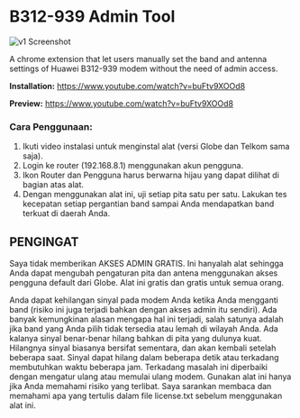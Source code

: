 # B312-939 Admin Tool

![v1 Screenshot](https://github.com/claconsay/adminer/blob/master/screenshot.png?raw=true)

A chrome extension that let users manually set the band and antenna settings of Huawei B312-939 modem without the need of admin access. 


**Installation:** https://www.youtube.com/watch?v=buFtv9XOOd8

**Preview:** https://www.youtube.com/watch?v=buFtv9XOOd8

### Cara Penggunaan:
1. Ikuti video instalasi untuk menginstal alat (versi Globe dan Telkom sama saja).
2. Login ke router (192.168.8.1) menggunakan akun pengguna.
3. Ikon Router dan Pengguna harus berwarna hijau yang dapat dilihat di bagian atas alat.
4. Dengan menggunakan alat ini, uji setiap pita satu per satu. Lakukan tes kecepatan setiap pergantian band sampai Anda mendapatkan band terkuat di daerah Anda.

## PENGINGAT
Saya tidak memberikan AKSES ADMIN GRATIS. Ini hanyalah alat sehingga Anda dapat mengubah pengaturan pita dan antena menggunakan akses pengguna default dari Globe. Alat ini gratis dan gratis untuk semua orang.

Anda dapat kehilangan sinyal pada modem Anda ketika Anda mengganti band (risiko ini juga terjadi bahkan dengan akses admin itu sendiri). Ada banyak kemungkinan alasan mengapa hal ini terjadi, salah satunya adalah jika band yang Anda pilih tidak tersedia atau lemah di wilayah Anda. Ada kalanya sinyal benar-benar hilang bahkan di pita yang dulunya kuat. Hilangnya sinyal biasanya bersifat sementara, dan akan kembali setelah beberapa saat. Sinyal dapat hilang dalam beberapa detik atau terkadang membutuhkan waktu beberapa jam. Terkadang masalah ini diperbaiki dengan mengatur ulang atau memulai ulang modem. Gunakan alat ini hanya jika Anda memahami risiko yang terlibat. Saya sarankan membaca dan memahami apa yang tertulis dalam file license.txt sebelum menggunakan alat ini.
